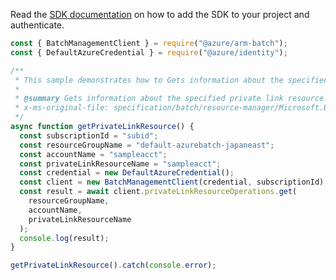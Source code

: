 Read the [SDK documentation](https://github.com/Azure/azure-sdk-for-js/blob/%40azure%2Farm-batch_7.1.0/sdk/batch/arm-batch/README.md) on how to add the SDK to your project and authenticate.

```javascript
const { BatchManagementClient } = require("@azure/arm-batch");
const { DefaultAzureCredential } = require("@azure/identity");

/**
 * This sample demonstrates how to Gets information about the specified private link resource.
 *
 * @summary Gets information about the specified private link resource.
 * x-ms-original-file: specification/batch/resource-manager/Microsoft.Batch/stable/2022-01-01/examples/PrivateLinkResourceGet.json
 */
async function getPrivateLinkResource() {
  const subscriptionId = "subid";
  const resourceGroupName = "default-azurebatch-japaneast";
  const accountName = "sampleacct";
  const privateLinkResourceName = "sampleacct";
  const credential = new DefaultAzureCredential();
  const client = new BatchManagementClient(credential, subscriptionId);
  const result = await client.privateLinkResourceOperations.get(
    resourceGroupName,
    accountName,
    privateLinkResourceName
  );
  console.log(result);
}

getPrivateLinkResource().catch(console.error);
```
